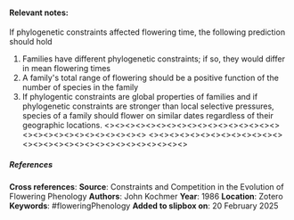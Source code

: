 #### **Relevant notes**:
If phylogenetic constraints affected flowering time, the following prediction should hold 
1. Families have different phylogenetic constraints; if so, they would differ in mean flowering times
2. A family's total range of flowering should be a positive function of the number of species in the family
3. If phylogentic constraints are global properties of families and if phylogenetic constraints are stronger than local selective pressures, species of a family should flower on similar dates regardless of their geographic locations.
<><><><><><><><><><><><><><><><><><><><><><><><><><><><><>
<><><><><><><><><><><><><><><><><><><><><><><><><><><><><>
##### References
**Cross references**:
**Source**: Constraints and Competition in the Evolution of Flowering Phenology
**Authors**: John Kochmer
**Year**: 1986
**Location**: Zotero
**Keywords**: #floweringPhenology 
**Added to slipbox on**: 20 February 2025